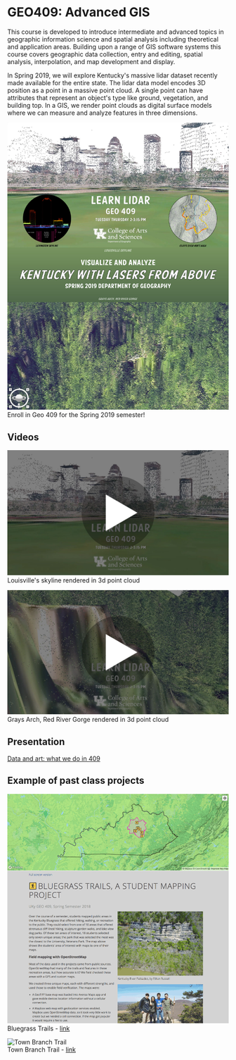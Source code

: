 # GEO409: Advanced GIS

This course is developed to introduce intermediate and advanced topics in geographic information science and spatial analysis including theoretical and application areas. Building upon a range of GIS software systems this course covers geographic data collection, entry and editing, spatial analysis, interpolation, and map development and display.

In Spring 2019, we will explore Kentucky's massive lidar dataset recently made available for the entire state. The lidar data model encodes 3D position as a point in a massive point cloud. A single point can have attributes that represent an object's type like ground, vegetation, and building top. In a GIS, we render point clouds as digital surface models where we can measure and analyze features in three dimensions.

![Kentucky from above](geo409_spring2019.jpg)   
Enroll in Geo 409 for the Spring 2019 semester!

## Videos
[![Kentucky from above](videos/l_frame.jpg)](videos/louisville_skyline.html)  
Louisville's skyline rendered in 3d point cloud

[![Kentucky from above](videos/g_frame.jpg)](videos/graysarch.html)  
Grays Arch, Red River Gorge rendered in 3d point cloud


## Presentation

[Data and art: what we do in 409](https://gitpitch.com/boydx/geosalad/uky-gis)

## Example of past class projects

![Bluegrass Trails](../../graphics/geo409-spring-2018.png)    
Bluegrass Trails - [link](https://tastyfreeze.github.io/bluegrass/region/)

![Town Branch Trail](https://i0.wp.com/www.outragegis.com/trails/wp-content/uploads/2017/06/Tbt-website.jpg)    
Town Branch Trail - [link](https://reece2ke.github.io/geo409_site/)